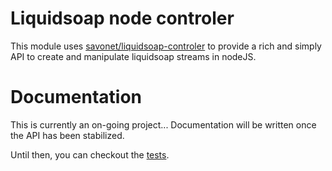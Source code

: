 Liquidsoap node controler
=========================

This module uses [savonet/liquidsoap-controler](https://github.com/savonet/liquidsoap-controler) to provide
a rich and simply API to create and manipulate liquidsoap streams in nodeJS.

Documentation
=============

This is currently an on-going project... Documentation will be written once the API has been stabilized. 

Until then, you can checkout the [tests](https://github.com/savonet/node-liquidsoap/tree/master/test).